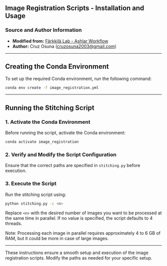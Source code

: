## Image Registration Scripts - Installation and Usage

### Source and Author Information
- **Modified from:** [Färkkilä Lab - Ashlar Workflow](https://github.com/farkkilab/image_processing/blob/main/pipeline/1_stitching/ashlar_workflow.py)
- **Author:** Cruz Osuna (cruzosuna2003@gmail.com)

---

## Creating the Conda Environment

To set up the required Conda environment, run the following command:
```bash
conda env create -f image_registration.yml
```

---

## Running the Stitching Script

### 1. Activate the Conda Environment
Before running the script, activate the Conda environment:
```bash
conda activate image_registration
```

### 2. Verify and Modify the Script Configuration
Ensure that the correct paths are specified in `stitching.py` before execution.

### 3. Execute the Script
Run the stitching script using:
```bash
python stitching.py -c <n>
```
Replace `<n>` with the desired number of images you want to be processed at the same time in parallel. If no value is specified, the script defaults to 4 threads.

Note: Processing each image in parallel requires approximately 4 to 6 GB of RAM, but it could be more in case of large images.

---

These instructions ensure a smooth setup and execution of the image registration scripts. Modify the paths as needed for your specific setup.

